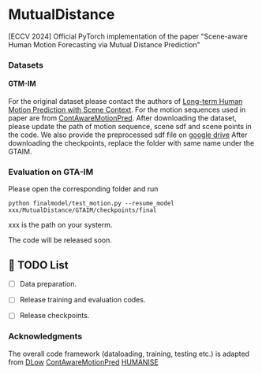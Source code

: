 # MutualDistance
[ECCV 2024] Official PyTorch implementation of the paper "Scene-aware Human Motion Forecasting via Mutual Distance Prediction"


### Datasets
#### GTM-IM
For the original dataset please contact the authors of [Long-term Human Motion Prediction with Scene Context](https://zhec.github.io/hmp/).
For the motion sequences used in paper are from [ContAwareMotionPred](https://github.com/wei-mao-2019/ContAwareMotionPred).
After downloading the dataset, please update the path of motion sequence, scene sdf and scene points in the code.
We also provide the preprocessed sdf file on [google drive](https://drive.google.com/drive/folders/1QyW6gSJdd2KVerNPAS8xf_wOU06OrNyn?usp=sharing)
After downloading the checkpoints, replace the folder with same name under the GTAIM.


### Evaluation on GTA-IM
Please open the corresponding folder and run 

```
python finalmodel/test_motion.py --resume_model xxx/MutualDistance/GTAIM/checkpoints/final
```

xxx is the path on your systerm.

The code will be released soon.
## 📝 TODO List
- [ ] Data preparation.
- [ ] Release training and evaluation codes.
- [ ] Release checkpoints.


### Acknowledgments

The overall code framework (dataloading, training, testing etc.) is adapted from 
[DLow](https://github.com/Khrylx/DLow)
[ContAwareMotionPred](https://github.com/wei-mao-2019/ContAwareMotionPred) 
[HUMANISE](https://github.com/Silverster98/HUMANISE)

